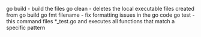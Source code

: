 go build - build the files
go clean - deletes the local executable files created from go build
go fmt filename - fix formatting issues in the go code
go test - this command files *_test.go and executes all functions that match a specific pattern

